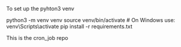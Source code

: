 To set up the pyhton3 venv

python3 -m venv venv
source venv/bin/activate  # On Windows use: venv\Scripts\activate
pip install -r requirements.txt

This is the cron_job repo